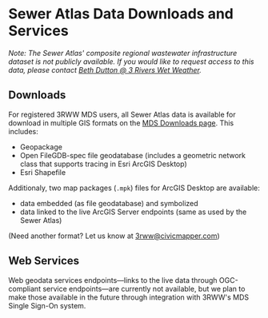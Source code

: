 # Sewer Atlas Data Downloads and Services

*Note: The Sewer Atlas' composite regional wastewater infrastructure dataset is not publicly available. If you would like to request access to this data, please contact [Beth Dutton @ 3 Rivers Wet Weather](mailto:bdutton@3rww.org).*

## Downloads

For registered 3RWW MDS users, all Sewer Atlas data is available for download in multiple GIS formats on the [MDS Downloads page](http://mds.3riverswetweather.org/downloads.aspx). This includes:

* Geopackage
* Open FileGDB-spec file geodatabase (includes a geometric network class that supports tracing in Esri ArcGIS Desktop)
* Esri Shapefile

Additionaly, two map packages (`.mpk`) files for ArcGIS Desktop are available: 

* data embedded (as file geodatabase) and symbolized
* data linked to the live ArcGIS Server endpoints (same as used by the Sewer Atlas)

(Need another format? Let us know at [3rww@civicmapper.com](mailto:3rww@civicmapper.com))

## Web Services

Web geodata services endpoints&mdash;links to the live data through OGC-compliant service endpoints&mdash;are currently not available, but we plan to make those available in the future through integration with 3RWW's MDS Single Sign-On system.